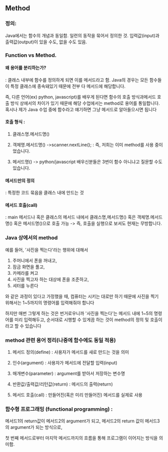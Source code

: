 ## Method

### 정의:

Java에서는 함수의 개념과 동일함. 일련의 동작을 묶어서
정의한 것. 입력값(input)과 출력값(output)이 있을 수도,
없을 수도 있음.


### Function vs Method.

#### 왜 용어를 분리하는가?

: 클래스 내부에 함수를 정의하게 되면 이를 메서드라고 함.
Java의 경우는 모든 함수들이 특정 클래스에 종속돼있기 때문에
전부 다 메서드에 해당합니다.

즉, 다른 언어(ex) python, javascript)를 배우게 된다면
함수의 호출 방식과메서드 호출 방식 상에서의 차이가
있기 때문에 해당 수업에서는 method로 용어를 통일합니다.
혹시나 제가 Java 수업 중에 함수라고 얘기하면
그냥 메서드로 알아들으시면 됩니다

#### 호출 형식 :
1. 클래스명.메서드명()
2. 객체명.메서드명()        ->scanner.nextLine();
: 즉, 저희는 이미 method를 사용 중이었습니다.

3. 메서드명()          -> python/javascript 배우신분들은 3번이 함수 아니냐고 질문할 수도 있습니다.


#### 메서드만의 정의
: 특정한 코드 묶음을 클래스 내에 만드는 것

#### 메서드 호출(call)

: main 메서드나 혹은 클래스의 메서드 내에서 
클래스명,메서드명() 혹은 객체명.메서드명() 혹은
메서드명()으로 호출 가능 -> 즉, 호출을 실행으로 보셔도
현재는 무방합니다.

### Java 상에서의 method

예를 들어, '사진을 찍는다'라는 행위에 대해서
1. 주머니에서 폰을 꺼내고,
2. 잠금 화면을 풀고,
3. 카메라를 켜고
4. 사진을 찍고자 하는 대상에 폰을 조준하고,
5. 셔터를 누른다

와 같은 과정이 있다고 가정했을 때, 컴퓨터는 시키는 대로만 하기 때문에
사진을 찍기 위해서는 1~5까지의 명령어를 입력해줘야 합니다

하지만 매번 그렇게 하는 것은 번거로우니까
'사진을 찍는다'는 메서드 내에 1~5의 명령어를 미리 입력해두고,
순서대로 시행할 수 있게끔 하는 것이
method의 정의 및 호출이라고 할 수 있습니다

### method 관련 용어 정리(나중에 함수에도 동일 적용)
1. 메서드 정의(define)
: 사용자가 메서드를 새로 만드는 것을 의미

2. 인수(argument)
: 사용자가 메서드에 전달할 입력(input)

3. 매개변수(parameter)
: argument를 받아서 저장하는 변수명

4. 반환값/출력값/리턴값(return)
: 메서드의 출력(return)

5. 메서드 호출(call)
: 만들어진(혹은 미리 만들어진) 메서드를 실제로 사용



### 함수형 프로그래밍 (functional programming) :
 
메서드1의 return값이 메서드2의 argument가 되고, 메서드2의 return 값이
메서드3의 argument가 되는 방식으로,

첫 번째 메서드로부터 마지막 메서드까지의 흐름을 통해
프로그램이 이어지는 방식을 의미함.





